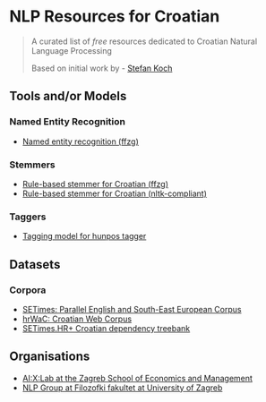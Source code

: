 # NLP Resources for Croatian

> A curated list of *free* resources dedicated to Croatian
> Natural Language Processing
>
> Based on initial work by - [Stefan Koch](https://github.com/aufziehvogel)

## Tools and/or Models

### Named Entity Recognition

- [Named entity recognition (ffzg)](http://nlp.ffzg.hr/resources/models/ner/)

### Stemmers

- [Rule-based stemmer for Croatian (ffzg)](http://nlp.ffzg.hr/resources/tools/stemmer-for-croatian/)
- [Rule-based stemmer for Croatian (nltk-compliant)](https://eliteinformatiker.de/2015/05/15/rewriting-university-of-zagrebs-croatian-stemmer-to-a-nltk-compliant-class)

### Taggers

- [Tagging model for hunpos tagger](http://nlp.ffzg.hr/resources/models/tagging/)


## Datasets

### Corpora

- [SETimes: Parallel English and South-East European Corpus](http://nlp.ffzg.hr/resources/corpora/setimes/)
- [hrWaC: Croatian Web Corpus](http://nlp.ffzg.hr/resources/corpora/hrwac/)
- [SETimes.HR+ Croatian dependency treebank](https://github.com/ffnlp/sethr)

## Organisations

- [AI:X:Lab at the Zagreb School of Economics and Management](https://zsem.hr/en/)
- [NLP Group at Filozofki fakultet at University of Zagreb](http://nlp.ffzg.hr/)
